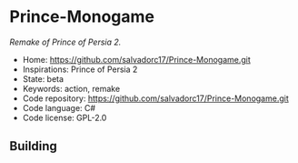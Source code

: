 # Prince-Monogame

_Remake of Prince of Persia 2._

- Home: https://github.com/salvadorc17/Prince-Monogame.git
- Inspirations: Prince of Persia 2
- State: beta
- Keywords: action, remake
- Code repository: https://github.com/salvadorc17/Prince-Monogame.git
- Code language: C#
- Code license: GPL-2.0

## Building
